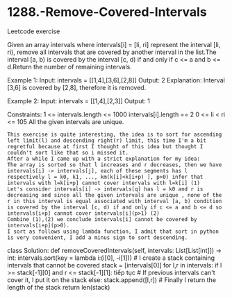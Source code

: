 # 1288.-Remove-Covered-Intervals
Leetcode exercise

Given an array intervals where intervals[i] = [li, ri] represent the interval [li, ri), remove all intervals that are covered by another interval in the list.The interval [a, b) is covered by the interval [c, d) if and only if c <= a and b <= d.Return the number of remaining intervals.

Example 1:
Input: intervals = [[1,4],[3,6],[2,8]]
Output: 2
Explanation: Interval [3,6] is covered by [2,8], therefore it is removed.

Example 2:
Input: intervals = [[1,4],[2,3]]
Output: 1
 
Constraints:
1 <= intervals.length <= 1000
intervals[i].length == 2
0 <= li < ri <= 105
All the given intervals are unique.


    This exercise is quite interesting, the idea is to sort for ascending left limit(l) and descending right(r) limit, this time I'm a bit regretful because at first I thought of this idea but thought I couldn't sort like that so i missed it.
    After a while I came up with a strict explanation for my idea:
    The array is sorted so that l increases and r decreases, then we have intervals[i] -> intervals[j], each of these segments has l respectively l = k0, k1, ..., km(k[i]<k[i+p) ], p>0) infer that intervals with l=k[i+p] cannot cover intervals with l=k[i] (1)
    Let's consider intervals[i] -> intervals[q] has l = k0 and r is decreasing and since all the given intervals are unique , none of the r in this interval is equal associated with interval [a, b) condition is covered by the interval [c, d) if and only if c <= a and b <= d so intervals[i+p] cannot cover intervals[i](p>1) (2)
    Combine (1),(2) we conclude intervals[i] cannot be covered by intervals[i+p](p>0).
    I sort as follows using lambda function, I admit that sort in python is very convenient, I add a minus sign to sort descending.
class Solution:
    def removeCoveredIntervals(self, intervals: List[List[int]]) -> int:
        intervals.sort(key = lambda i:(i[0], -i[1]))
        # I create a stack containing intervals that cannot be covered
        stack = [intervals[0]]
        for l,r in intervals:
            if l >= stack[-1][0] and r <= stack[-1][1]:
                tiếp tục
            # If previous intervals can't cover it, I put it on the stack
            else:
                stack.append([l,r])
         # Finally I return the length of the stack
        return len(stack)
